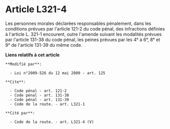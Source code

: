 # Article L321-4

Les personnes morales déclarées responsables pénalement, dans les conditions prévues par l'article 121-2 du code pénal, des
infractions définies à l'article L. 321-1 encourent, outre l'amende suivant les modalités prévues par l'article 131-38 du
code pénal, les peines prévues par les 4° à 6°, 8° et 9° de l'article 131-39 du même code.

**Liens relatifs à cet article**

	**Modifié par**:

	  - Loi n°2009-526 du 12 mai 2009 - art. 125

	**Cite**:

	  - Code pénal - art. 121-2
	  - Code pénal - art. 131-38
	  - Code pénal - art. 131-39
	  - Code de la route. - art. L321-1

	**Cité par**:

	  - Code de la route. - art. L321-4 (V)
